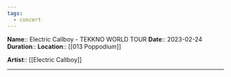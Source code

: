 ```yaml
---
tags:
  - concert
---
```

**Name**:: Electric Callboy - TEKKNO WORLD TOUR
**Date**:: 2023-02-24
**Duration**:: 
**Location**:: [[013 Poppodium]]

**Artist**:: [[Electric Callboy]]

---